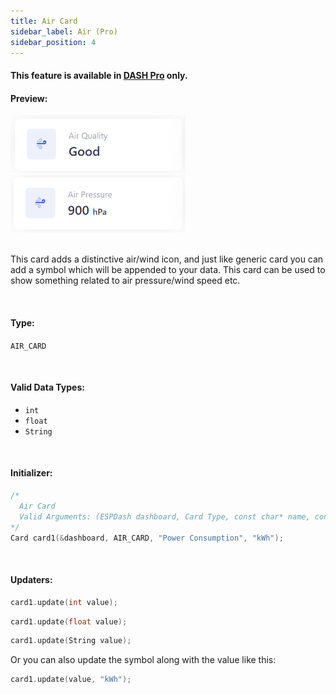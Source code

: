```yaml
---
title: Air Card
sidebar_label: Air (Pro)
sidebar_position: 4
---
```


<div style={{ border: '1px solid rgba(255,0,0, 0.03)', padding: 20, borderRadius: 14, backgroundColor: 'rgba(255,0,0, 0.03)', maxWidth: 600 }}>
  <h4 style={{ fontWeight: '500', marginBottom: 5 }}> This feature is available in <a target="_blank" style={{ color: "red" }} href="https://espdash.pro">DASH Pro</a> only.</h4>  
</div>


#### Preview:
<img src="/img//air-card-1.png" width="280px" alt="Preview" />
<br/>
<img src="/img//air-card-2.png" width="280px" alt="Preview" />

<br/>


<br/>

This card adds a distinctive air/wind icon, and just like generic card you can add a symbol which will be appended to your data. This card can be used to show something related to air pressure/wind speed etc.

<br/>

#### Type:
`AIR_CARD`

<br/>

#### Valid Data Types:
- `int`
- `float`
- `String`

<br/>

#### Initializer:
```cpp
/* 
  Air Card
  Valid Arguments: (ESPDash dashboard, Card Type, const char* name, const char* symbol (optional) )
*/
Card card1(&dashboard, AIR_CARD, "Power Consumption", "kWh");
```

<br/>

#### Updaters:

```cpp
card1.update(int value);
```

```cpp
card1.update(float value);
```

```cpp
card1.update(String value);
```

Or you can also update the symbol along with the value like this:

```cpp
card1.update(value, "kWh");
```

<br/>
<br/>
